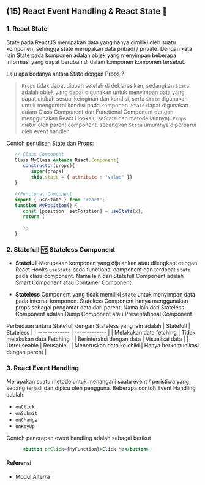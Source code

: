 ## (15) React Event Handling & React State :open_book:

### 1. React State
State pada ReactJS merupakan data yang hanya dimiliki oleh suatu komponen, sehingga state merupakan data pribadi / private. Dengan kata lain State pada komponen adalah objek yang menyimpan beberapa informasi yang dapat berubah di dalam komponen komponen tersebut.

Lalu apa bedanya antara State dengan Props ?
   > `Props` tidak dapat diubah setelah di deklarasikan, sedangkan `State` adalah objek yang dapat digunakan untuk menyimpan data yang dapat diubah sesuai keinginan dan kondisi, serta `State` digunakan untuk mengontrol kondisi pada komponen.
   > `State` dapat digunakan dalam Class Component dan Functional Component dengan menggunakan React Hooks (useState dan metode lainnya).
   > `Props` diatur oleh parent component, sedangkan `State` umumnya diperbarui oleh event handler.

Contoh penulisan State dan Props:
```jsx
   // Class Component
   Class MyClass extends React.Component{
      constructor(props){
         super(props);
         this.state = { attribute : "value" }}
   }

   //Functonal Component
   import { useState } from 'react';
   function MyPosition() {
      const [position, setPosition] = useState(x);
      return (
      
      );
   }
```

### 2. Statefull :vs: Stateless Component
   - **Statefull**
   Merupakan komponen yang dijalankan atau dilengkapi dengan React Hooks `useState` pada functional component dan terdapat `state` pada class component. Nama lain dari Statefull Component adalah Smart Component atau Container Component.

   - **Stateless**
   Component yang tidak memiliki `state` untuk menyimpan data pada internal komponen. Stateless Component hanya menggunakan props sebagai pengantar data dari parent. Nama lain dari Stateless Component adalah Dump Component atau Presentational Component.

Perbedaan antara Statefull dengan Stateless yang lain adalah
| Statefull  | Stateless |
| ------------- | ------------- |
| Melakukan data fetching  | Tidak melakukan data Fetching  |
| Berinteraksi dengan data  | Visualisai data  |
| Unreuseable  | Reusable  | 
| Meneruskan data ke child  | Hanya berkomunikasi dengan parent  |


### 3. React Event Handling
Merupakan suatu metode untuk menangani suatu event / peristiwa yang sedang terjadi dan dipicu oleh pengguna.
Beberapa contoh Event Handling adalah:
   - `onClick`       
   - `onSubmit`
   - `onChange`   
   - `onKeyUp`

Contoh penerapan event handling adalah sebagai berikut
```jsx
      <button onClick={MyFunction}>Click Me</button>
```

#### Referensi
   - Modul Alterra
